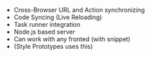 * Cross-Browser URL and Action synchronizing
* Code Syncing (Live Reloading)
* Task runner integration
* Node.js based server
* Can work with any fronted (with snippet)
* (Style Prototypes uses this)